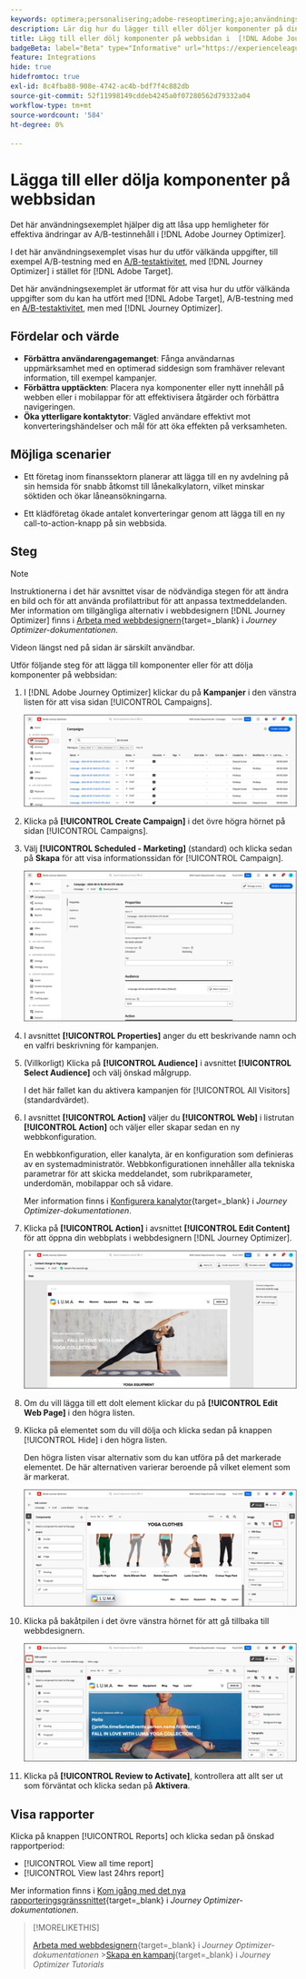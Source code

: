 ```yaml
---
keywords: optimera;personalisering;adobe-reseoptimering;ajo;användningsfall;scenarier;lägga till innehåll;dölja innehåll;lägga till komponenter;dölja komponenter
description: Lär dig hur du lägger till eller döljer komponenter på din webbsida med  [!DNL Adobe Journey Optimizer].
title: Lägg till eller dölj komponenter på webbsidan i  [!DNL Adobe Journey Optimizer]
badgeBeta: label="Beta" type="Informative" url="https://experienceleague.adobe.com/docs/target/using/introduction/intro.html#beta newtab=true" tooltip="Vad är Beta-funktioner i  [!DNL Adobe Target]?"
feature: Integrations
hide: true
hidefromtoc: true
exl-id: 8c4fba88-908e-4742-ac4b-bdf7f4c882db
source-git-commit: 52f11998149cddeb4245a0f07280562d79332a04
workflow-type: tm+mt
source-wordcount: '584'
ht-degree: 0%

---
```


# Lägga till eller dölja komponenter på webbsidan

Det här användningsexemplet hjälper dig att låsa upp hemligheter för effektiva ändringar av A/B-testinnehåll i [!DNL Adobe Journey Optimizer].

I det här användningsexemplet visas hur du utför välkända uppgifter, till exempel A/B-testning med en [A/B-testaktivitet](/help/main/c-activities/t-test-ab/test-ab.md), med [!DNL Journey Optimizer] i stället för [!DNL Adobe Target].

Det här användningsexemplet är utformat för att visa hur du utför välkända uppgifter som du kan ha utfört med [!DNL Adobe Target], A/B-testning med en [A/B-testaktivitet](/help/main/c-activities/t-test-ab/test-ab.md), men med [!DNL Journey Optimizer].

## Fördelar och värde

* **Förbättra användarengagemanget**: Fånga användarnas uppmärksamhet med en optimerad siddesign som framhäver relevant information, till exempel kampanjer.
* **Förbättra upptäckten**: Placera nya komponenter eller nytt innehåll på webben eller i mobilappar för att effektivisera åtgärder och förbättra navigeringen.
* **Öka ytterligare kontaktytor**: Vägled användare effektivt mot konverteringshändelser och mål för att öka effekten på verksamheten.

## Möjliga scenarier

* Ett företag inom finanssektorn planerar att lägga till en ny avdelning på sin hemsida för snabb åtkomst till lånekalkylatorn, vilket minskar söktiden och ökar låneansökningarna.

* Ett klädföretag ökade antalet konverteringar genom att lägga till en ny call-to-action-knapp på sin webbsida.

## Steg

>[!NOTE]
>
>Instruktionerna i det här avsnittet visar de nödvändiga stegen för att ändra en bild och för att använda profilattribut för att anpassa textmeddelanden. Mer information om tillgängliga alternativ i webbdesignern [!DNL Journey Optimizer] finns i [Arbeta med webbdesignern](https://experienceleague.adobe.com/en/docs/journey-optimizer/using/channels/web/author-web-pages/web-visual-editor){target=_blank} i *Journey Optimizer-dokumentationen*.
>
>Videon längst ned på sidan är särskilt användbar.

Utför följande steg för att lägga till komponenter eller för att dölja komponenter på webbsidan:

1. I [!DNL Adobe Journey Optimizer] klickar du på **Kampanjer** i den vänstra listen för att visa sidan [!UICONTROL Campaigns].

   ![Adobe Journey Optimizer landningssida med fliken Kampanjer markerad.](/help/main/c-integrating-target-with-mac/ajo/assets/ajo-landing-page.png)

1. Klicka på **[!UICONTROL Create Campaign]** i det övre högra hörnet på sidan [!UICONTROL Campaigns].

1. Välj **[!UICONTROL Scheduled - Marketing]** (standard) och klicka sedan på **Skapa** för att visa informationssidan för [!UICONTROL Campaign].

   ![Kampanjinformationssida i Adobe Journey Optimizer](/help/main/c-integrating-target-with-mac/ajo/assets/campaign-details.png)

1. I avsnittet **[!UICONTROL Properties]** anger du ett beskrivande namn och en valfri beskrivning för kampanjen.

1. (Villkorligt) Klicka på **[!UICONTROL Audience]** i avsnittet **[!UICONTROL Select Audience]** och välj önskad målgrupp.

   I det här fallet kan du aktivera kampanjen för [!UICONTROL All Visitors] (standardvärdet).

1. I avsnittet **[!UICONTROL Action]** väljer du **[!UICONTROL Web]** i listrutan **[!UICONTROL Action]** och väljer eller skapar sedan en ny webbkonfiguration.

   En webbkonfiguration, eller kanalyta, är en konfiguration som definieras av en systemadministratör. Webbkonfigurationen innehåller alla tekniska parametrar för att skicka meddelandet, som rubrikparameter, underdomän, mobilappar och så vidare.

   Mer information finns i [Konfigurera kanalytor](https://experienceleague.adobe.com/en/docs/journey-optimizer/using/configuration/channel-surfaces#set-up-channel-surfaces){target=_blank} i *Journey Optimizer-dokumentationen*.

1. Klicka på **[!UICONTROL Action]** i avsnittet **[!UICONTROL Edit Content]** för att öppna din webbplats i webbdesignern [!DNL Journey Optimizer].

   ![Yoga-landningssida på LUMA-webbplatsen](/help/main/c-integrating-target-with-mac/ajo/assets/luma-yoga-landing.png)

1. Om du vill lägga till ett dolt element klickar du på **[!UICONTROL Edit Web Page]** i den högra listen.

1. Klicka på elementet som du vill dölja och klicka sedan på knappen [!UICONTROL Hide] i den högra listen.

   Den högra listen visar alternativ som du kan utföra på det markerade elementet. De här alternativen varierar beroende på vilket element som är markerat.

   ![Dölj elementknapp](/help/main/c-integrating-target-with-mac/ajo/assets/hide-element.png)

1. Klicka på bakåtpilen i det övre vänstra hörnet för att gå tillbaka till webbdesignern.

   ![Bakåtpil](/help/main/c-integrating-target-with-mac/ajo/assets/back-arrow.png)

1. Klicka på **[!UICONTROL Review to Activate]**, kontrollera att allt ser ut som förväntat och klicka sedan på **Aktivera**.

## Visa rapporter

Klicka på knappen [!UICONTROL Reports] och klicka sedan på önskad rapportperiod:

* [!UICONTROL View all time report]
* [!UICONTROL View last 24hrs report]

Mer information finns i [Kom igång med det nya rapporteringsgränssnittet](https://experienceleague.adobe.com/en/docs/journey-optimizer/using/channel-report/report-gs-cja){target=_blank} i *Journey Optimizer-dokumentationen*.

>[!MORELIKETHIS]
>
>[Arbeta med webbdesignern](https://experienceleague.adobe.com/en/docs/journey-optimizer/using/channels/web/author-web-pages/web-visual-editor){target=_blank} i *Journey Optimizer-dokumentationen*
>&#x200B;>[Skapa en kampanj](https://experienceleague.adobe.com/en/docs/journey-optimizer-learn/tutorials/create-campaigns/create-a-campaign){target=_blank} i *Journey Optimizer Tutorials*
